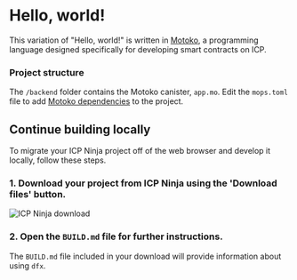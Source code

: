 # Hello, world!

This variation of "Hello, world!" is written in [Motoko](https://internetcomputer.org/docs/current/motoko/main/getting-started/motoko-introduction), a programming language designed specifically for developing smart contracts on ICP.

### Project structure

The `/backend` folder contains the Motoko canister, `app.mo`. Edit the `mops.toml` file to add [Motoko dependencies](https://mops.one/) to the project.

## Continue building locally

To migrate your ICP Ninja project off of the web browser and develop it locally, follow these steps.

### 1. Download your project from ICP Ninja using the 'Download files' button.

![ICP Ninja download](/examples/_attachments/icp_ninja_download_files.png)

### 2. Open the `BUILD.md` file for further instructions.

The `BUILD.md` file included in your download will provide information about using `dfx`.
